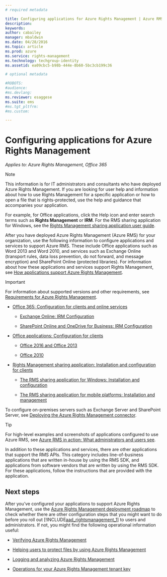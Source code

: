 ```yaml
---
# required metadata

title: Configuring applications for Azure Rights Management | Azure RMS
description:
keywords:
author: cabailey
manager: mbaldwin
ms.date: 04/28/2016
ms.topic: article
ms.prod: azure
ms.service: rights-management
ms.technology: techgroup-identity
ms.assetid: ea09cbc5-b98b-444e-8b60-5bc3cb199c36

# optional metadata

#ROBOTS:
#audience:
#ms.devlang:
ms.reviewer: esaggese
ms.suite: ems
#ms.tgt_pltfrm:
#ms.custom:

---
```


# Configuring applications for Azure Rights Management

*Applies to: Azure Rights Management, Office 365*

> [!NOTE]
> This information is for IT administrators and consultants who have deployed Azure Rights Management. If you are looking for user help and information about how to use Rights Management for a specific application or how to open a file that is rights-protected, use the help and guidance that accompanies your application.
>
> For example, for Office applications, click the Help icon and enter search terms such as **Rights Management** or **IRM**. For the RMS sharing application for Windows, see the [Rights Management sharing application user guide](../rms-client/sharing-app-user-guide.md).

After you have deployed Azure Rights Management (Azure RMS) for your organization, use the following information to configure applications and services to support Azure RMS. These include Office applications such as Word 2013 and Word 2010, and services such as Exchange Online (transport rules, data loss prevention, do not forward, and message encryption) and SharePoint Online (protected libraries). For information about how these applications and services support Rights Management, see [How applications support Azure Rights Management](../understand-explore/applications-support.md).

> [!IMPORTANT]
> For information about supported versions and other requirements, see [Requirements for Azure Rights Management](../get-started/requirements-azure-rms.md).

-   [Office 365: Configuration for clients and online services](configure-office365.md)

    -   [Exchange Online: IRM Configuration](configure-office365.md#exchange-online-irm-configuration)

    -   [SharePoint Online and OneDrive for Business: IRM Configuration](configure-office365.md#sharepoint-online-and-onedrive-for-business-irm-configuration)

- [Office applications: Configuration for clients](configure-office-apps.md)

	-   [Office 2016 and Office 2013](configure-office-apps.md#office-2016-and-office-2013)

	-   [Office 2010](configure-office-apps.md#office-2010)

-   [Rights Management sharing application: Installation and configuration for clients](configure-sharing-app.md)

    -   [The RMS sharing application for Windows: Installation and configuration](configure-sharing-app.md#the-rms-sharing-application-for-windows-installation-and-configuration)

    -   [The RMS sharing application for mobile platforms: Installation and management](configure-sharing-app.md#the-rms-sharing-application-for-mobile-platforms-installation-and-management)


To configure on-premises servers such as Exchange Server and SharePoint Server, see [Deploying the Azure Rights Management connector](deploy-rms-connector.md).

> [!TIP]
> For high-level examples and screenshots of applications configured to use Azure RMS, see [Azure RMS in action: What administrators and users see](../understand-explore/what-admins-users-see.md).


In addition to these applications and services, there are other applications that support the RMS APIs. This category includes line-of-business applications that are written in-house by using the RMS SDK, and applications from software vendors that are written by using the RMS SDK. For these applications, follow the instructions that are provided with the application.

## Next steps
After you’ve configured your applications to support Azure Rights Management, use the [Azure Rights Management deployment roadmap](../plan-design/deployment-roadmap.md) to check whether there are other configuration steps that you might want to do before you roll out [!INCLUDE[aad_rightsmanagement_1](../includes/aad_rightsmanagement_1_md.md)] to users and administrators. If not, you might find the following operational information useful:

- [Verifying Azure Rights Management](verify.md)

- [Helping users to protect files by using Azure Rights Management](help-users.md)

- [Logging and analyzing Azure Rights Management](log-analyze-usage.md)

- [Operations for your Azure Rights Management tenant key](operations-tenant-key.md)



